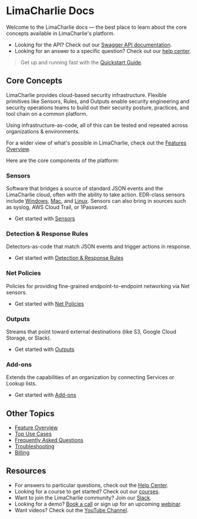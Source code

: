 # LimaCharlie Docs

Welcome to the LimaCharlie docs &mdash; the best place to learn about the core concepts available in LimaCharlie's platform. 

* Looking for the API? Check out our [Swagger API documentation](https://doc.limacharlie.io/docs/api/container/static/swagger/v1/swagger.json).
* Looking for an answer to a specific question? Check out our [help center](https://help.limacharlie.io).

> Get up and running fast with the [Quickstart Guide](lcc_quick_start.md).

## Core Concepts
 
LimaCharlie provides cloud-based security infrastructure. Flexible primitives like Sensors, Rules, and Outputs enable security engineering and security operations teams to build out their security posture, practices, and tool chain on a common platform. 

Using infrastructure-as-code, all of this can be tested and repeated across organizations & environments.

For a wider view of what's possible in LimaCharlie, check out the [Features Overview](features.md).

Here are the core components of the platform:

### Sensors

Software that bridges a source of standard JSON events and the LimaCharlie cloud, often with the ability to take action. EDR-class sensors include [Windows](sensors/windows.md), [Mac](sensors/mac.md), and [Linux](sensors/linux.md). Sensors can also bring in sources such as syslog, AWS Cloud Trail, or 1Password.

* Get started with [Sensors](sensors.md)

### Detection & Response Rules

Detectors-as-code that match JSON events and trigger actions in response.

* Get started with [Detection & Response Rules](dr.md)

### Net Policies

Policies for providing fine-grained endpoint-to-endpoint networking via Net sensors.

* Get started with [Net Policies](lc-net.md)

### Outputs

Streams that point toward external destinations (like S3, Google Cloud Storage, or Slack).

* Get started with [Outputs](outputs.md)

### Add-ons

Extends the capabilities of an organization by connecting Services or Lookup lists.

* Get started with [Add-ons](user_addons.md)

## Other Topics

* [Feature Overview](features.md)
* [Top Use Cases](top-use-cases.md)
* [Frequently Asked Questions](faq.md)
* [Troubleshooting](troubleshooting.md)
* [Billing](billing.md)

## Resources

* For answers to particular questions, check out the [Help Center](https://help.limacharlie.io).
* Looking for a course to get started? Check out our [courses](https://edu.limacharlie.io/).
* Want to join the LimaCharlie community? Join our [Slack](https://slack.limacharlie.io).
* Looking for a demo? [Book a call](https://calendly.com/limacharlie-demo) or sign up for an upcoming [webinar](https://www.limacharlie.io/webinar).
* Want videos? Check out the [YouTube Channel](https://www.youtube.com/limacharlieio).